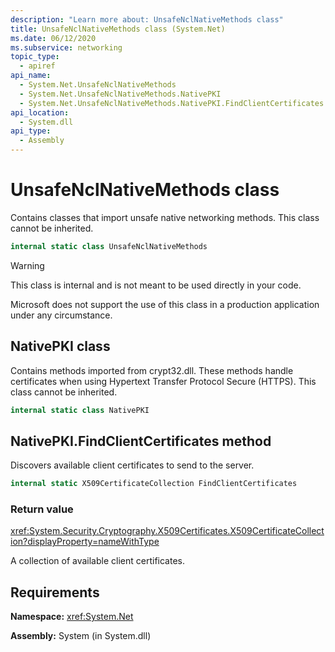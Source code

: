 ```yaml
---
description: "Learn more about: UnsafeNclNativeMethods class"
title: UnsafeNclNativeMethods class (System.Net)
ms.date: 06/12/2020
ms.subservice: networking
topic_type:
  - apiref
api_name:
  - System.Net.UnsafeNclNativeMethods
  - System.Net.UnsafeNclNativeMethods.NativePKI
  - System.Net.UnsafeNclNativeMethods.NativePKI.FindClientCertificates
api_location:
  - System.dll
api_type:
  - Assembly
---
```

# UnsafeNclNativeMethods class

Contains classes that import unsafe native networking methods. This class cannot be inherited.

```csharp
internal static class UnsafeNclNativeMethods
```

> [!WARNING]
> This class is internal and is not meant to be used directly in your code.
>
> Microsoft does not support the use of this class in a production application under any circumstance.

## NativePKI class

Contains methods imported from crypt32.dll. These methods handle certificates when using Hypertext Transfer Protocol Secure (HTTPS). This class cannot be inherited.

```csharp
internal static class NativePKI
```

## NativePKI.FindClientCertificates method

Discovers available client certificates to send to the server.

```csharp
internal static X509CertificateCollection FindClientCertificates
```

### Return value

<xref:System.Security.Cryptography.X509Certificates.X509CertificateCollection?displayProperty=nameWithType>

A collection of available client certificates.

## Requirements

**Namespace:** <xref:System.Net>

**Assembly:** System (in System.dll)
